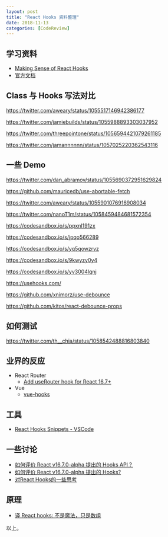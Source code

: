 ```yaml
---
layout: post
title: "React Hooks 资料整理"
date: 2018-11-13
categories: [CodeReview]
---
```


## 学习资料

- [Making Sense of React Hooks](https://medium.com/@dan_abramov/making-sense-of-react-hooks-fdbde8803889)
- [官方文档](https://reactjs.org/docs/hooks-intro.html)

## Class 与 Hooks 写法对比

https://twitter.com/aweary/status/1055517146942386177

https://twitter.com/jamiebuilds/status/1055988893303037952

https://twitter.com/threepointone/status/1056594421079261185

https://twitter.com/jamannnnnn/status/1057025220362543116

## 一些 Demo

https://twitter.com/dan_abramov/status/1055690372951629824

https://github.com/mauricedb/use-abortable-fetch

https://twitter.com/aweary/status/1055901076916908034

https://twitter.com/nanoT1m/status/1058459484681572354

https://codesandbox.io/s/ppxnl191zx

https://codesandbox.io/s/jpqo566289

https://codesandbox.io/s/yq5qowzrvz

https://codesandbox.io/s/9kwyzy0y4

https://codesandbox.io/s/yv3004lqnj

https://usehooks.com/

https://github.com/xnimorz/use-debounce

https://github.com/kitos/react-debounce-props

## 如何测试

https://twitter.com/th__chia/status/1058542488816803840

## 业界的反应
- React Router
    - [Add useRouter hook for React 16.7+](https://github.com/ReactTraining/react-router/commit/c2cf7a7a3512aeac2e5523c73e8e3b79f3486445)
- Vue
    - [vue-hooks](https://github.com/yyx990803/vue-hooks)

## 工具

- [React Hooks Snippets - VSCode](https://marketplace.visualstudio.com/items?itemName=antmdvs.vscode-react-hooks-snippets)

## 一些讨论

- [如何评价 React v16.7.0-alpha 提出的 Hooks API？](https://www.zhihu.com/question/300049718)
- [如何评价 React v16.7.0-alpha 提出的 Hooks?](https://www.zhihu.com/question/300034066)
- [对React Hooks的一些思考](https://zhuanlan.zhihu.com/p/48264713)

## 原理

- [译 React hooks: 不是魔法，只是数组](https://zhuanlan.zhihu.com/p/48293710)


以上。
